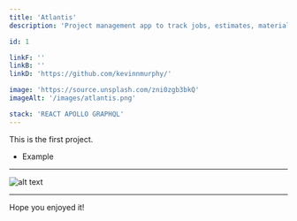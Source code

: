 ```yaml
---
title: 'Atlantis'
description: 'Project management app to track jobs, estimates, materials, and progress.'

id: 1

linkF: ''
linkB: ''
linkD: 'https://github.com/kevinnmurphy/'

image: 'https://source.unsplash.com/zni0zgb3bkQ'
imageAlt: '/images/atlantis.png'

stack: 'REACT APOLLO GRAPHQL'
---
```


This is the first project.

- Example

---

![alt text](https://images.unsplash.com/photo-1522124624696-7ea32eb9592c?ixid=MXwxMjA3fDB8MHxwaG90by1wYWdlfHx8fGVufDB8fHw%3D&ixlib=rb-1.2.1&auto=format&fit)

---

Hope you enjoyed it!
